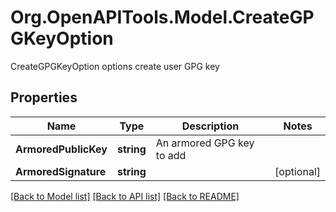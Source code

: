 # Org.OpenAPITools.Model.CreateGPGKeyOption
CreateGPGKeyOption options create user GPG key

## Properties

Name | Type | Description | Notes
------------ | ------------- | ------------- | -------------
**ArmoredPublicKey** | **string** | An armored GPG key to add | 
**ArmoredSignature** | **string** |  | [optional] 

[[Back to Model list]](../README.md#documentation-for-models) [[Back to API list]](../README.md#documentation-for-api-endpoints) [[Back to README]](../README.md)

